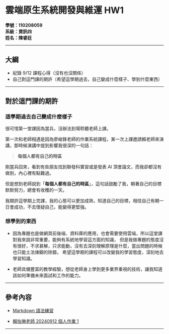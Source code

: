 # 雲端原生系統開發與維運 HW1

**學號：110208059**  
**系級：資訊四**  
**姓名：陳睿廷**

---

## 大綱

- 紀錄 9/12 課程心得（沒有也沒關係）
- 自己對這門課的期許（希望這學期過去，自己變成什麼樣子、學到什麼東西）

---

## 對於這門課的期許

### 這學期過去自己變成什麼樣子

很可惜第一堂課因為當兵，沒辦法到場聆聽老師上課。

第一次和老師相遇是因為廖峻鋒老師的作業系統課程，某一次上課邀請賴老師來演講，那時候演講中提到影響我很深的一句話：


> **每個人都有自己的時區**

剛當兵回來，看到有些朋友找到聯發科實習或是發表 AI 頂會論文，而我卻都沒有做到，內心裡有點難過。

但是想到老師說到「**每個人都有自己的時區**」，這句話鼓勵了我，朝著自己的目標默默努力，總會有收穫的一天。

我期許這學期上完課，我的心態可以更加成熟，知道自己的目標，相信自己有朝一日會成功，不去懷疑自己，能變得更堅強。

### 想學到的東西

- 因為專題也是做網頁前後端、資料庫的應用，也會需要使用雲端，所以這堂課對我來說非常重要，能夠有系統地學習這方面的知識，
但是我做專題的態度沒有很好，不求甚解，只求能動，沒有去深刻理解原理是什麼，當出問題的時候也只能土法煉鋼的除錯，
希望這學期的課程可以改變我的學習態度，深刻地去學習知識。

- 老師具備豐富的教學經驗，想從老師身上學到更多業界重視的技術，讓我知道該如何準備未來面試和工作的能力。

---

## 參考內容

- [Markdown 語法練習](https://sam.webspace.tw/2020/01/10/Markdown%20%E5%B8%B8%E7%94%A8%E8%AA%9E%E6%B3%95%E6%95%B4%E7%90%86/)

- [賴怡琳老師 20240912 個人作業 1](https://lightda-tw.notion.site/20240912-W01-1-3e6313f8703846fd99d59d78aff03d27)

---
